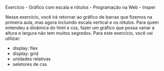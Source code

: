 Exercício - Gráfico com escala e rótulos - Programação na Web - Insper

Nesse exercício, você irá retornar ao gráfico de barras que fizemos na primeira aula, mas agora incluindo escala vertical e os rótulos. Para quem entendeu a dinâmica do html e css, fazer um gráfico que possa variar a altura e largura não tem muitos segredos. Para este exercício, você vai utilizar:

- display: flex
- display: grid
- unidades relativas
- seletores de css
